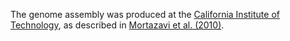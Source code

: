 [//]: # (Created by ./bin/manage_files.pl from ./species/Caenorhabditis_angaria/PRJNA51225/Caenorhabditis_angaria_PRJNA51225.assembly.html on Thu Jun 11 13:43:31 2020)
The genome assembly was produced at the [California Institute of Technology](https://wormlab.caltech.edu/), as described in [Mortazavi et al. (2010)](http://europepmc.org/abstract/MED/20980554).
